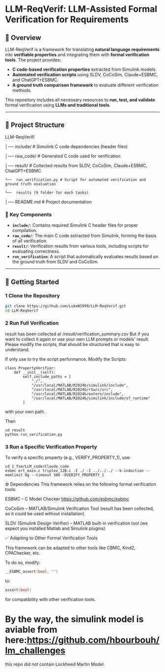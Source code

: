 # LLM-ReqVerif: LLM-Assisted Formal Verification for Requirements

## 📌 Overview
LLM-ReqVerif is a framework for translating **natural language requirements** into **verifiable properties** and integrating them with **formal verification tools**. The project provides:
- **C code-based verification properties** extracted from Simulink models.
- **Automated verification scripts** using SLDV, CoCoSim, Claude+ESBMC, and ChatGPT+ESBMC.
- **A ground truth comparison framework** to evaluate different verification methods.

This repository includes all necessary resources to **run, test, and validate** formal verification using **LLMs and traditional tools**.

---

## 📁 Project Structure
LLM-ReqVerif/ 

│── include/ # Simulink C code dependencies (header files) 

│── raw_code/ # Generated C code used for verification 

│── result/ # Collected results from SLDV, CoCoSim, Claude+ESBMC, ChatGPT+ESBMC 

    └──  run_verification.py # Script for automated verification and ground truth evaluation 
    
    └──  results (9 folder for each tasks)
    
│── README.md # Project documentation 


### 🔹 **Key Components**
- **`include/`**: Contains required Simulink C header files for proper compilation.
- **`raw_code/`**: The main C code extracted from Simulink, forming the basis of all verification.
- **`result/`**: Verification results from various tools, including scripts for evaluating correctness.
- **`run_verification`**: A script that automatically evaluates results based on the ground truth from SLDV and CoCoSim.

---

## 🚀 Getting Started

### 1 **Clone the Repository**
```bash
git clone https://github.com/LukeW1999/LLM-ReqVerif.git
cd LLM-ReqVerif
```

### 2 Run Full Verification
result has been collected at /result/verification_summary.csv
But if you want to collect it again or use your own LLM prompts or models' result. Please modify the scripts, that should be structured that is easy to understand.

If only use to try the script performance. Modify the Scripts:
```
class PropertyVerifier:
    def __init__(self):
        self.include_paths = [
            "./",
            "/usr/local/MATLAB/R2024b/simulink/include",
            "/usr/local/MATLAB/R2024b/rtw/c/src",
            "/usr/local/MATLAB/R2024b/extern/include",
            "/usr/local/MATLAB/R2024b/simulink/include/sf_runtime"
        ]
```
with your own path.

Then 
```
cd result
python run_verification.py
```



### 3 Run a Specific Verification Property
To verify a specific property (e.g., VERIFY_PROPERTY_1), use:
```
cd 1_fsm/LLM_code/Claude_code
esbmc ert_main.c triplex_12B.c -I ./ -I ../../../ --k-induction --memlimit 8g --timeout 300 -DVERIFY_PROPERTY_1
```

⚙️ Dependencies
This framework relies on the following formal verification tools:

ESBMC – C Model Checker https://github.com/esbmc/esbmc

CoCoSim – MATLAB/Simulink Verification Tool (result has been collected, so it could be used without installation)

SLDV (Simulink Design Verifier) – MATLAB built-in verification tool (we expect you installed Matlab and Simulink plugins)

✅ Adapting to Other Formal Verification Tools

This framework can be adapted to other tools like CBMC, Kind2, CPAChecker, etc.

To do so, modify:
```c
__ESBMC_assert(bool, "")
```
to:

```c
assert(bool)
```
for compatibility with other verification tools.

# By the way, the simulink model is aviable from here:https://github.com/hbourbouh/lm_challenges

this repo did not contain Lockheed Martin Model.
